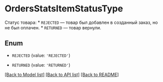 # OrdersStatsItemStatusType

Статус товара:  * `REJECTED` — товар был добавлен в созданный заказ, но не был оплачен. * `RETURNED` — товар вернули. 

## Enum

* `REJECTED` (value: `'REJECTED'`)

* `RETURNED` (value: `'RETURNED'`)

[[Back to Model list]](../README.md#documentation-for-models) [[Back to API list]](../README.md#documentation-for-api-endpoints) [[Back to README]](../README.md)


